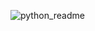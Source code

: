 ![python_readme](https://user-images.githubusercontent.com/69828273/235279019-1cb69d0e-6a4f-4083-8dda-33b136015345.jpg)
